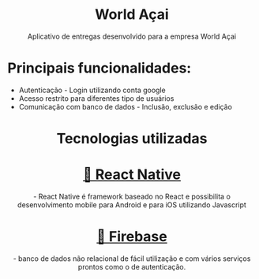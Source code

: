<h1 align="center">World Açai</h1>

<p align="center">Aplicativo de entregas desenvolvido para a empresa World Açai</p>

<h1> Principais funcionalidades: </h1>
<ul>
    <li>Autenticação - Login utilizando conta google </li>
    <li>Acesso restrito para diferentes tipo de usuários</li>
    <li>Comunicação com banco de dados - Inclusão, exclusão e edição</li>
</ul>

<h1 align="center">Tecnologias utilizadas </h1>

<h1 align="center">
    <a href="https://reactnative.dev/">🔗 React Native</a>
</h1>
<p align="center"> - React Native é framework baseado no React e possibilita o desenvolvimento mobile para Android e para iOS utilizando Javascript</p>

<h1 align="center">
    <a href="https://firebase.google.com/"/>🔗 Firebase</a>
</h1>
<p align="center"> - banco de dados não relacional de fácil utilização e com vários serviços prontos como o de autenticação.</p>

  
